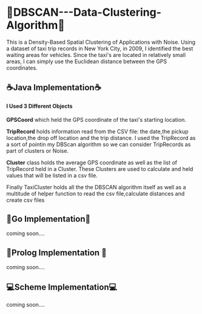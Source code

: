 # 🚕DBSCAN---Data-Clustering-Algorithm🚕
This is a Density-Based Spatial Clustering of Applications with Noise. Using a dataset of taxi trip records in New York City, in 2009, 
I identified the best waiting areas for vehicles. Since the taxi's are located in relatively small areas, I can simply use the Euclidean distance 
between the GPS coordinates.

<h2>☕Java Implementation☕</h2> 

<h4>I Used 3 Different Objects </h4> 
<strong>GPSCoord</strong> which held the GPS coordinate of the taxi's starting location. <br>

<strong>TripRecord</strong> holds information read from the CSV file: the date,the pickup location,the drop off location and the trip distance. I used the TripRecord as a sort of pointin my DBScan algorithm so we can consider TripRecords as part of clusters or Noise.  <br>

<strong>Cluster</strong> class holds the average GPS coordinate as well as the list of TripRecord held in a Cluster. These Clusters are used to calculate and held values that will be listed in a csv file.  <br> 


Finally TaxiCluster holds all the the DBSCAN algorithm itself as well as a multitude of helper function to read the csv file,calculate distances and create csv files

<h2>🐻Go Implementation🐻</h2> 

coming soon....

<h2>💾Prolog Implementation 💾</h2> 

coming soon....

<h2>💻Scheme Implementation💻</h2> 

coming soon....
